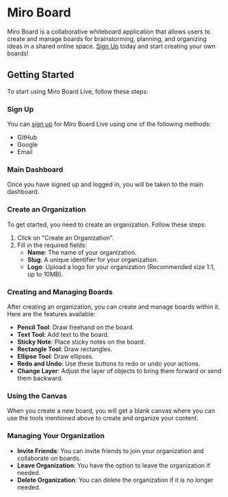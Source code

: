 <!-- @format -->
# Miro Board

Miro Board is a collaborative whiteboard application that allows users to create and manage boards for brainstorming, planning, and organizing ideas in a shared online space. [Sign Up](https://miro-board-live.vercel.app/) today and start creating your own boards!

## Getting Started

To start using Miro Board Live, follow these steps:

### Sign Up

You can [sign up](https://miro-board-live.vercel.app/) for Miro Board Live using one of the following methods:
- GitHub
- Google
- Email

### Main Dashboard

Once you have signed up and logged in, you will be taken to the main dashboard.

### Create an Organization

To get started, you need to create an organization. Follow these steps:

1. Click on "Create an Organization".
2. Fill in the required fields:
   - **Name**: The name of your organization.
   - **Slug**: A unique identifier for your organization.
   - **Logo**: Upload a logo for your organization (Recommended size 1:1, up to 10MB).

### Creating and Managing Boards

After creating an organization, you can create and manage boards within it. Here are the features available:

- **Pencil Tool**: Draw freehand on the board.
- **Text Tool**: Add text to the board.
- **Sticky Note**: Place sticky notes on the board.
- **Rectangle Tool**: Draw rectangles.
- **Ellipse Tool**: Draw ellipses.
- **Redo and Undo**: Use these buttons to redo or undo your actions.
- **Change Layer**: Adjust the layer of objects to bring them forward or send them backward.

### Using the Canvas

When you create a new board, you will get a blank canvas where you can use the tools mentioned above to create and organize your content.

### Managing Your Organization

- **Invite Friends**: You can invite friends to join your organization and collaborate on boards.
- **Leave Organization**: You have the option to leave the organization if needed.
- **Delete Organization**: You can delete the organization if it is no longer needed.
